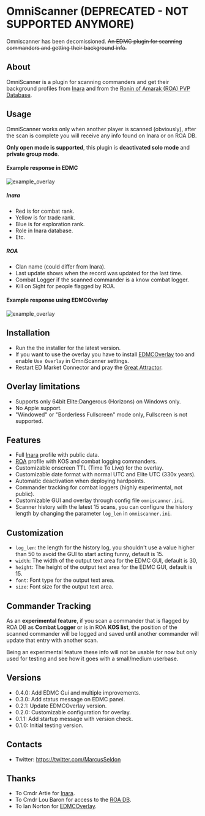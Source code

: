 # OmniScanner (DEPRECATED - NOT SUPPORTED ANYMORE)
Omniscanner has been decomissioned.
~~An EDMC plugin for scanning commanders and getting their background info.~~

## About
OmniScanner is a plugin for scanning commanders and get their background profiles from [Inara][0] and from the [Ronin of Amarak (ROA) PVP Database][1].

## Usage
OmniScanner works only when another player is scanned (obviously), after the scan is complete you will receive any info found on Inara or on ROA DB.

**Only open mode is supported**, this plugin is **deactivated solo mode** and **private group mode**.

#### Example response in EDMC

![example_overlay](example_edmc.jpg)

##### Inara
- Red is for combat rank.
- Yellow is for trade rank.
- Blue is for exploration rank.
- Role in Inara database.
- Etc.

##### ROA
- Clan name (could differ from Inara).
- Last update shows when the record was updated for the last time.
- Combat Logger if the scanned commander is a know combat logger.
- Kill on Sight for people flagged by ROA.

#### Example response using EDMCOverlay

![example_overlay](example_overlay.png)

## Installation
- Run the the installer for the latest version.
- If you want to use the overlay you have to install [EDMCOverlay][3] too and enable `Use Overlay` in OmniScanner settings.
- Restart ED Market Connector and pray the [Great Attractor][2].

## Overlay limitations
- Supports only 64bit Elite:Dangerous (Horizons) on Windows only.
- No Apple support.
- "Windowed" or "Borderless Fullscreen" mode only, Fullscreen is not supported.

## Features
- Full [Inara][0] profile with public data.
- [ROA][1] profile with KOS and combat logging commanders.
- Customizable onscreen TTL (Time To Live) for the overlay.
- Customizable date format with normal UTC and Elite UTC (330x years).
- Automatic deactivation when deploying hardpoints.
- Commander tracking for combat loggers (highly experimental, not public).
- Customizable GUI and overlay through config file `omniscanner.ini`.
- Scanner history with the latest 15 scans, you can configure the history length by changing the parameter `log_len` in `omniscanner.ini`.

## Customization
- `log_len`: the length for the history log, you shouldn't use a value higher than 50 to avoid the GUI to start acting funny, default is 15.
- `width`: The width of the output text area for the EDMC GUI, default is 30,
- `height`: The height of the output text area for the EDMC GUI, default is 15.
- `font`: Font type for the output text area.
- `size`: Font size for the output text area.

## Commander Tracking
As an **experimental feature**, if you scan a commander that is flagged by ROA DB as **Combat Logger** or is in ROA **KOS list**, the position of the scanned commander will be logged and saved until another commander will update that entry with another scan.

Being an experimental feature these info will not be usable for now but only used for testing and see how it goes with a small/medium userbase.

## Versions
- 0.4.0: Add EDMC Gui and multiple improvements.
- 0.3.0: Add status message on EDMC panel.
- 0.2.1: Update EDMCOverlay version.
- 0.2.0: Customizable configuration for overlay.
- 0.1.1: Add startup message with version check.
- 0.1.0: Initial testing version.

## Contacts
- Twitter: https://twitter.com/MarcusSeldon

## Thanks
- To Cmdr Artie for [Inara][0].
- To Cmdr Lou Baron for access to the [ROA DB][1].
- To Ian Norton for [EDMCOverlay][3].

[0]:https://inara.cz
[1]:http://roaweb20161109100616.azurewebsites.net/
[2]:https://en.wikipedia.org/wiki/Great_Attractor
[3]:https://github.com/inorton/EDMCOverlay
